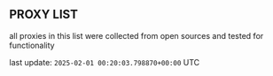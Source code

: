 ## PROXY LIST

all proxies in this list were collected from open sources and tested for functionality

last update: `2025-02-01 00:20:03.798870+00:00` UTC